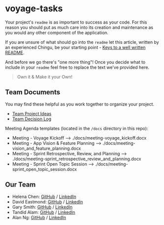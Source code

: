 # voyage-tasks

Your project's `readme` is as important to success as your code. For
this reason you should put as much care into its creation and maintenance
as you would any other component of the application.

If you are unsure of what should go into the `readme` let this article,
written by an experienced Chingu, be your starting point -
[Keys to a well written README](https://tinyurl.com/yk3wubft).

And before we go there's "one more thing"! Once you decide what to include
in your `readme` feel free to replace the text we've provided here.

> Own it & Make it your Own!

## Team Documents

You may find these helpful as you work together to organize your project.

- [Team Project Ideas](./docs/team_project_ideas.md)
- [Team Decision Log](./docs/team_decision_log.md)

Meeting Agenda templates (located in the `/docs` directory in this repo):

- Meeting - Voyage Kickoff --> ./docs/meeting-voyage_kickoff.docx
- Meeting - App Vision & Feature Planning --> ./docs/meeting-vision_and_feature_planning.docx
- Meeting - Sprint Retrospective, Review, and Planning --> ./docs/meeting-sprint_retrospective_review_and_planning.docx
- Meeting - Sprint Open Topic Session --> ./docs/meeting-sprint_open_topic_session.docx

## Our Team

- Helena Chen: [GitHub](https://github.com/helenachen03) / [LinkedIn](https://linkedin.com/in/helenachen0308)
- David Eastmond: [GitHub](https://github.com/davideastmond) / [LinkedIn](https://www.linkedin.com/in/david-eastmond-2783ab18a/)
- Gary Smith: [GitHub](https://github.com/garysmith1933) / [LinkedIn](https://www.linkedin.com/in/garysmith1933/)
- Tandid Alam: [GitHub](https://github.com/tandid) / [LinkedIn](https://www.linkedin.com/in/tandidalam/)
- Alan Ng: [GitHub](https://github.com/alancln) / [LinkedIn](https://linkedin.com/in/alan-cln)
